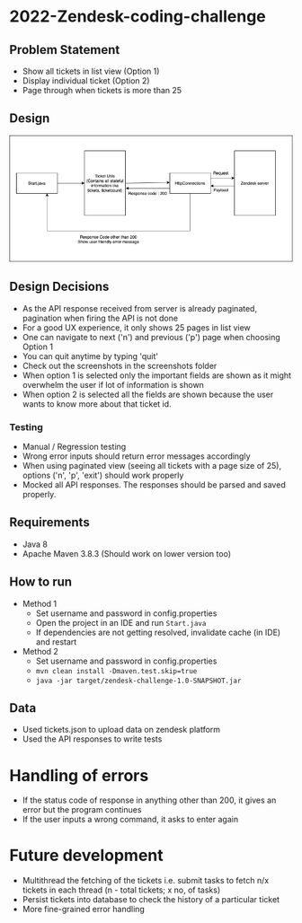 # 2022-Zendesk-coding-challenge

## Problem Statement
- Show all tickets in list view (Option 1)
- Display individual ticket (Option 2)
- Page through when tickets is more than 25


## Design
![Alt text](Screenshots/zendesk.png?raw=true "Design")

## Design Decisions
- As the API response received from server is already paginated, pagination when firing the API is not done
- For a good UX experience, it only shows 25 pages in list view
- One can navigate to next ('n') and previous ('p') page when choosing Option 1
- You can quit anytime by typing 'quit'
- Check out the screenshots in the screenshots folder
- When option 1 is selected only the important fields are shown as it might overwhelm the user if lot of information is shown
- When option 2 is selected all the fields are shown because the user wants to know more about that ticket id. 

### Testing
- Manual / Regression testing
- Wrong error inputs should return error messages accordingly
- When using paginated view (seeing all tickets with a page size of 25), options ('n', 'p', 'exit') should work properly
- Mocked all API responses. The responses should be parsed and saved properly.

## Requirements
- Java 8
- Apache Maven 3.8.3 (Should work on lower version too)

## How to run
- Method 1
  - Set username and password in config.properties
  - Open the project in an IDE and run ```Start.java```
  - If dependencies are not getting resolved, invalidate cache (in IDE) and restart
- Method 2
  - Set username and password in config.properties
  - ```mvn clean install -Dmaven.test.skip=true```
  - ```java -jar target/zendesk-challenge-1.0-SNAPSHOT.jar```

## Data
- Used tickets.json to upload data on zendesk platform
- Used the API responses to write tests

# Handling of errors
- If the status code of response in anything other than 200, it gives an error but the program continues
- If the user inputs a wrong command, it asks to enter again

# Future development
- Multithread the fetching of the tickets i.e. submit tasks to fetch n/x tickets in each thread (n - total tickets; x no, of tasks)
- Persist tickets into database to check the history of a particular ticket  
- More fine-grained error handling


